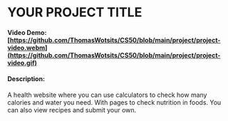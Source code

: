 # YOUR PROJECT TITLE
#### Video Demo:  [https://github.com/ThomasWotsits/CS50/blob/main/project/project-video.webm](https://github.com/ThomasWotsits/CS50/blob/main/project/project-video.gif)
#### Description:
A health website where you can use calculators to check how many calories and water you need. With pages to check nutrition in foods. You can also view recipes and submit your own.
